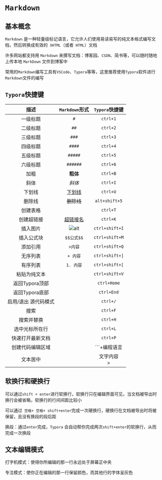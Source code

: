 # `Markdown`

## 基本概念

`Markdown` 是一种轻量级标记语言，它允许人们使用易读易写的纯文本格式编写文档，然后转换成有效的` XHTML`（或者` HTML`）文档

许多网站都支持用 `Markdown` 来撰写文档：博客园、`CSDN`、简书等，可以随时随地上传本地 `MarkDown` 文件到博客中

常用的`Markdown`编写工具有`VSCode`、`Typora`等等，这里推荐使用`Typora`软件进行`Markdown`文件的编写



## `Typora`快捷键

|         描述         |     `Markdown`形式     |       `Typora`快捷键       |
| :------------------: | :--------------------: | :------------------------: |
|       一级标题       |          `#`           |          `ctrl+1`          |
|       二级标题       |          `##`          |          `ctrl+2`          |
|       三级标题       |         `###`          |          `ctrl+3`          |
|       四级标题       |         `####`         |          `ctrl+4`          |
|       五级标题       |        `#####`         |          `ctrl+5`          |
|       六级标题       |        `######`        |          `ctrl+6`          |
|         加粗         |        **粗体**        |          `ctrl+B`          |
|         斜体         |         *斜体*         |          `ctrl+I`          |
|        下划线        |     <u>下划线</u>      |          `ctrl+U`          |
|        删除线        |       ~~删除线~~       |       `alt+shift+5`        |
|       创建表格       |                        |          `ctrl+T`          |
|      创建超链接      | [超链接名](超链接地址) |          `ctrl+K`          |
|       插入图片       |    ![alt](图片地址)    |       `ctrl+shift+I`       |
|      插入公式块      |       `$$公式$$`       |       `ctrl+shift+M`       |
|       添加引用       |        `>内容`         |       `ctrl+shift+Q`       |
|       无序列表       |        `+ 内容`        |       `ctrl+shift+]`       |
|       有序列表       |       `1. 内容`        |       `ctrl+shift+[`       |
|     粘贴为纯文本     |                        |       `ctrl+shift+V`       |
|    返回Typora顶部    |                        |        `ctrl+Home`         |
|    返回Typora底部    |                        |         `ctrl+End`         |
| 启用/退出 源代码模式 |                        |          `ctrl+/`          |
|         搜索         |                        |          `ctrl+F`          |
|      搜索并替换      |                        |          `ctrl+H`          |
|    选中光标所在行    |                        |          `ctrl+L`          |
|   快速打开最新文档   |                        |          `ctrl+P`          |
|   创建代码编辑区域   |                        |        ```+编程语言        |
|       文本居中       |                        | <center>文字内容</center>> |



## 软换行和硬换行

可以通过`shift + enter`进行软换行，软换行只在编辑界面可见，当文档被导出时换行会被省略，软换行的行间间距比较小

可以通过` 空格+ 空格+ shift+enter`完成一次硬换行，硬换行在文档被导出时将被保留，且没有换段的段后距

换段：通过`enter`完成，`Typora` 会自动帮你完成两次`shift+enter`的软换行，从而完成一次换段



## 文本编辑模式

打字机模式：使得你所编辑的那一行永远处于屏幕正中央

专注模式：使你正在编辑的那一行保留颜色，而其他行的字体呈灰色
